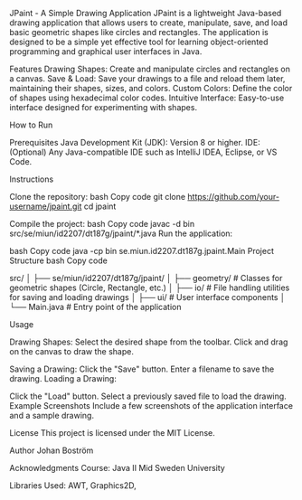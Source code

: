 JPaint - A Simple Drawing Application
JPaint is a lightweight Java-based drawing application that allows users to create, manipulate, save, 
and load basic geometric shapes like circles and rectangles. 
The application is designed to be a simple yet effective tool for learning object-oriented programming and graphical user interfaces in Java.

Features
Drawing Shapes: Create and manipulate circles and rectangles on a canvas.
Save & Load: Save your drawings to a file and reload them later, maintaining their shapes, sizes, and colors.
Custom Colors: Define the color of shapes using hexadecimal color codes.
Intuitive Interface: Easy-to-use interface designed for experimenting with shapes.

How to Run

Prerequisites
Java Development Kit (JDK): Version 8 or higher.
IDE: (Optional) Any Java-compatible IDE such as IntelliJ IDEA, Eclipse, or VS Code.

Instructions

Clone the repository:
bash
Copy code
git clone https://github.com/your-username/jpaint.git
cd jpaint

Compile the project:
bash
Copy code
javac -d bin src/se/miun/id2207/dt187g/jpaint/*.java
Run the application:

bash
Copy code
java -cp bin se.miun.id2207.dt187g.jpaint.Main
Project Structure
bash
Copy code

src/
│
├── se/miun/id2207/dt187g/jpaint/
│   ├── geometry/           # Classes for geometric shapes (Circle, Rectangle, etc.)
│   ├── io/                 # File handling utilities for saving and loading drawings
│   ├── ui/                 # User interface components
│   └── Main.java           # Entry point of the application


Usage

Drawing Shapes:
Select the desired shape from the toolbar.
Click and drag on the canvas to draw the shape.

Saving a Drawing:
Click the "Save" button.
Enter a filename to save the drawing.
Loading a Drawing:

Click the "Load" button.
Select a previously saved file to load the drawing.
Example Screenshots
Include a few screenshots of the application interface and a sample drawing.


License
This project is licensed under the MIT License.

Author
Johan Boström

Acknowledgments
Course: Java II
Mid Sweden University

Libraries Used: AWT, Graphics2D, 
